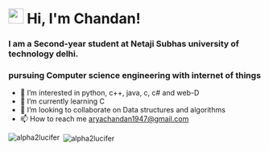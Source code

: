 # <img src="https://raw.githubusercontent.com/aemmadi/aemmadi/master/wave.gif" width="30px"> Hi, I'm Chandan!
### __I am a Second-year student at Netaji Subhas university of technology delhi.__
### pursuing Computer science engineering with internet of things
- 👀 I’m interested in python, c++, java, c, c# and web-D
- 🌱 I’m currently learning C
- 💞️ I’m looking to collaborate on Data structures and algorithms
- 📫 How to reach me <aryachandan1947@gmail.com>


<p><img align="left" src="https://github-readme-stats.vercel.app/api/top-langs?username=alpha2lucifer&show_icons=true&locale=en&layout=compact" alt="alpha2lucifer" /></p>

<p>&nbsp;<img align="center" src="https://github-readme-stats.vercel.app/api?username=alpha2lucifer&show_icons=true&locale=en" alt="alpha2lucifer" /></p>
